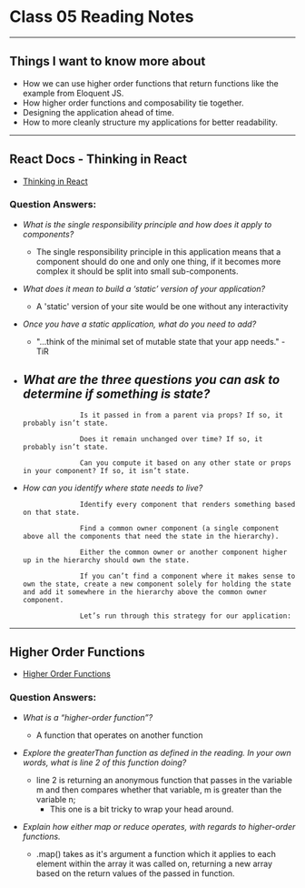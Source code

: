 # Class 05 Reading Notes

---

## Things I want to know more about

- How we can use higher order functions that return functions like the example from Eloquent JS.
- How higher order functions and composability tie together.
- Designing the application ahead of time.
- How to more cleanly structure my applications for better readability.


--- 

## React Docs - Thinking in React

- [Thinking in React](https://reactjs.org/docs/thinking-in-react.html)

### Question Answers: 

- *What is the single responsibility principle and how does it apply to components?*
  - The single responsibility principle in this application means that a component should do one and only one thing, if it becomes more complex it should be split into small sub-components. 

- *What does it mean to build a ‘static’ version of your application?*
  - A 'static' version of your site would be one without any interactivity

- *Once you have a static application, what do you need to add?*
  - "...think of the minimal set of mutable state that your app needs." - TiR

- *What are the three questions you can ask to determine if something is state?*
  - 
                    Is it passed in from a parent via props? If so, it probably isn’t state.

                    Does it remain unchanged over time? If so, it probably isn’t state.

                    Can you compute it based on any other state or props in your component? If so, it isn’t state.

- *How can you identify where state needs to live?*
  
                    Identify every component that renders something based on that state.

                    Find a common owner component (a single component above all the components that need the state in the hierarchy).

                    Either the common owner or another component higher up in the hierarchy should own the state.

                    If you can’t find a component where it makes sense to own the state, create a new component solely for holding the state and add it somewhere in the hierarchy above the common owner component.

                    Let’s run through this strategy for our application:


---

## Higher Order Functions

- [Higher Order Functions](https://eloquentjavascript.net/05_higher_order.html#h_xxCc98lOBK)

### Question Answers: 

- *What is a “higher-order function”?*
  - A function that operates on another function

- *Explore the greaterThan function as defined in the reading. In your own words, what is line 2 of this function doing?*
  - line 2 is returning an anonymous function that passes in the variable m and then compares whether that variable, m is greater than the variable n;
    - This one is a bit tricky to wrap your head around.

- *Explain how either map or reduce operates, with regards to higher-order functions.*
  - .map() takes as it's argument a function which it applies to each element within the array it was called on, returning a new array based on the return values of the passed in function. 